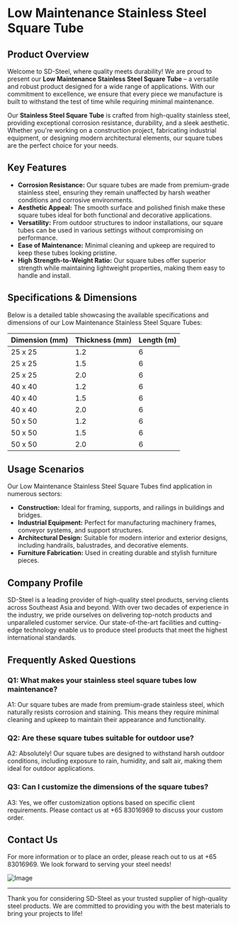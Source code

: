 # Low Maintenance Stainless Steel Square Tube

## Product Overview

Welcome to SD-Steel, where quality meets durability! We are proud to present our **Low Maintenance Stainless Steel Square Tube** – a versatile and robust product designed for a wide range of applications. With our commitment to excellence, we ensure that every piece we manufacture is built to withstand the test of time while requiring minimal maintenance.

Our **Stainless Steel Square Tube** is crafted from high-quality stainless steel, providing exceptional corrosion resistance, durability, and a sleek aesthetic. Whether you're working on a construction project, fabricating industrial equipment, or designing modern architectural elements, our square tubes are the perfect choice for your needs.

## Key Features

- **Corrosion Resistance:** Our square tubes are made from premium-grade stainless steel, ensuring they remain unaffected by harsh weather conditions and corrosive environments.
- **Aesthetic Appeal:** The smooth surface and polished finish make these square tubes ideal for both functional and decorative applications.
- **Versatility:** From outdoor structures to indoor installations, our square tubes can be used in various settings without compromising on performance.
- **Ease of Maintenance:** Minimal cleaning and upkeep are required to keep these tubes looking pristine.
- **High Strength-to-Weight Ratio:** Our square tubes offer superior strength while maintaining lightweight properties, making them easy to handle and install.

## Specifications & Dimensions

Below is a detailed table showcasing the available specifications and dimensions of our Low Maintenance Stainless Steel Square Tubes:

| Dimension (mm) | Thickness (mm) | Length (m) |
|----------------|----------------|------------|
| 25 x 25        | 1.2            | 6          |
| 25 x 25        | 1.5            | 6          |
| 25 x 25        | 2.0            | 6          |
| 40 x 40        | 1.2            | 6          |
| 40 x 40        | 1.5            | 6          |
| 40 x 40        | 2.0            | 6          |
| 50 x 50        | 1.2            | 6          |
| 50 x 50        | 1.5            | 6          |
| 50 x 50        | 2.0            | 6          |

## Usage Scenarios

Our Low Maintenance Stainless Steel Square Tubes find application in numerous sectors:

- **Construction:** Ideal for framing, supports, and railings in buildings and bridges.
- **Industrial Equipment:** Perfect for manufacturing machinery frames, conveyor systems, and support structures.
- **Architectural Design:** Suitable for modern interior and exterior designs, including handrails, balustrades, and decorative elements.
- **Furniture Fabrication:** Used in creating durable and stylish furniture pieces.

## Company Profile

SD-Steel is a leading provider of high-quality steel products, serving clients across Southeast Asia and beyond. With over two decades of experience in the industry, we pride ourselves on delivering top-notch products and unparalleled customer service. Our state-of-the-art facilities and cutting-edge technology enable us to produce steel products that meet the highest international standards.

## Frequently Asked Questions

### Q1: What makes your stainless steel square tubes low maintenance?

A1: Our square tubes are made from premium-grade stainless steel, which naturally resists corrosion and staining. This means they require minimal cleaning and upkeep to maintain their appearance and functionality.

### Q2: Are these square tubes suitable for outdoor use?

A2: Absolutely! Our square tubes are designed to withstand harsh outdoor conditions, including exposure to rain, humidity, and salt air, making them ideal for outdoor applications.

### Q3: Can I customize the dimensions of the square tubes?

A3: Yes, we offer customization options based on specific client requirements. Please contact us at +65 83016969 to discuss your custom order.

## Contact Us

For more information or to place an order, please reach out to us at +65 83016969. We look forward to serving your steel needs!

![Image](https://github.com/user-attachments/assets/2567258e-e124-4816-932d-1809bd27ef0b)

---

Thank you for considering SD-Steel as your trusted supplier of high-quality steel products. We are committed to providing you with the best materials to bring your projects to life!